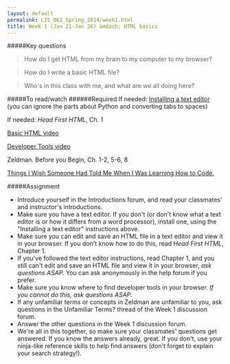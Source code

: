 ```yaml
---
layout: default
permalink: LIS_861_Spring_2014/week1.html
title: Week 1 (Jan 21-Jan 26) &mdash; HTML basics
---
```

#####Key questions
> How do I get HTML from my brain to my computer to my browser?

> How do I write a basic HTML file?

> Who's in this class with me, and what are we all doing here?

#####To read/watch
######Required
If needed: [Installing a text editor](https://openhatch.org/wiki/Boston_Python_Workshop_7/Friday#Goal_.232:_prepare_a_text_editor) (you can ignore the parts about Python and converting tabs to spaces)

If needed: _Head First HTML_, Ch. 1

[Basic HTML video](https://vimeo.com/84643135)

[Developer Tools video](https://vimeo.com/84643016)

Zeldman.  Before you Begin, Ch. 1-2, 5-6, 8

[Things I Wish Someone Had Told Me When I Was Learning How to Code.](https://medium.com/learning-to-code/565fc9dcb329)

#####Assignment
* Introduce yourself in the Introductions forum, and read your classmates'
  and instructor's introductions.
* Make sure you have a text editor. If you don't (or don't know what a text
  editor is or how it differs from a word processor), install one, using the 
  "Installing a text editor" instructions above.
* Make sure you can edit and save an HTML file in a text editor and view it in
  your browser. If you don't know how to do this, read _Head First HTML_, Chapter 
  1.
* If you've followed the text editor instructions, read Chapter 1, and you
  still can't edit and save an HTML file and view it in your browser, _ask 
  questions ASAP._ You can ask anonymously in the help forum if you prefer.
* Make sure you know where to find developer tools in your browser. _If you 
  cannot do this, ask questions ASAP._
* If any unfamiliar terms or concepts in Zeldman are unfamiliar to you, ask 
  questions in the Unfamiliar Terms? thread of the Week 1 discussion forum.
* Answer the other questions in the Week 1 discussion forum.
* We're all in this together, so make sure your classmates' questions get
  answered.  If you know the answers already, great. If you don't, use your
  ninja-like reference skills to help find answers (don't forget to explain
  your search strategy!).